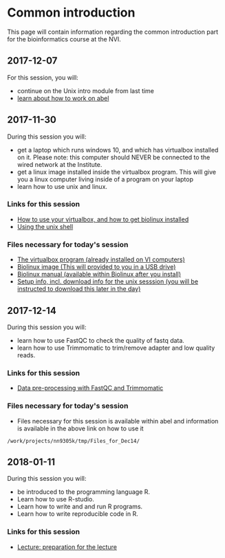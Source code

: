# Common introduction 

This page will contain information regarding the common introduction part
for the bioinformatics course at the NVI.

## 2017-12-07

For this session, you will:

 * continue on the Unix intro module from last time
 * [learn about how to work on abel](working_with_hpc.md)


## 2017-11-30

During this session you will:
 * get a laptop which runs windows 10, and which has virtualbox installed
 on it. Please note: this computer should NEVER be connected to the wired
 network at the Institute. 
 * get a linux image installed inside the virtualbox program. This will
 give you a linux computer living inside of a program on your laptop
 * learn how to use unix and linux.
 
 
### Links for this session

 * [How to use your virtualbox, and how to get biolinux installed](How_to_virtual_machine_set-up.md)
 * [Using the unix shell](http://swcarpentry.github.io/shell-novice/)
 
### Files necessary for today's session
 
 * [The virtualbox program (already installed on VI computers)](https://www.virtualbox.org/wiki/Downloads)
 * [Biolinux image (This will provided to you in a USB drive)](https://www.bioinformatics.org/downloads/index.php?file_id=626)
 * [Biolinux manual (available within Biolinux after you install)](https://www.bioinformatics.org/downloads/index.php?file_id=624)
 * [Setup info, incl. download info for the unix sesssion (you will be instructed to download this later in the day)](http://swcarpentry.github.io/shell-novice/setup.html)
 
 
## 2017-12-14

During this session you will:
 * learn how to use FastQC to check the quality of fastq data.
 * learn how to use Trimmomatic to trim/remove adapter and low quality reads.
 
 
### Links for this session

 * [Data pre-processing with FastQC and Trimmomatic](data_pre_processing.md)
 
### Files necessary for today's session
 
 * Files necessary for this session is available within abel and information is available in the above link on how to use it
 ```
 /work/projects/nn9305k/tmp/Files_for_Dec14/
```


## 2018-01-11

During this session you will:
* be introduced to the programming language R.
* Learn how to use R-studio.
* Learn how to write and and run R programs.
* Learn how to write reproducible code in R.

### Links for this session

* [Lecture: preparation for the lecture](Rstatistics_intro.md)
